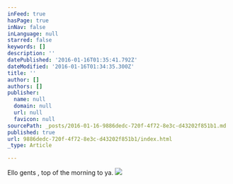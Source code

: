 ```yaml
---
inFeed: true
hasPage: true
inNav: false
inLanguage: null
starred: false
keywords: []
description: ''
datePublished: '2016-01-16T01:35:41.792Z'
dateModified: '2016-01-16T01:34:35.300Z'
title: ''
author: []
authors: []
publisher:
  name: null
  domain: null
  url: null
  favicon: null
sourcePath: _posts/2016-01-16-9886dedc-720f-4f72-8e3c-d43202f851b1.md
published: true
url: 9886dedc-720f-4f72-8e3c-d43202f851b1/index.html
_type: Article

---
```

Ello gents , top of the morning to ya.
![](https://the-grid-user-content.s3-us-west-2.amazonaws.com/911add07-ba6c-46ec-aa61-d89db3544648.jpg)